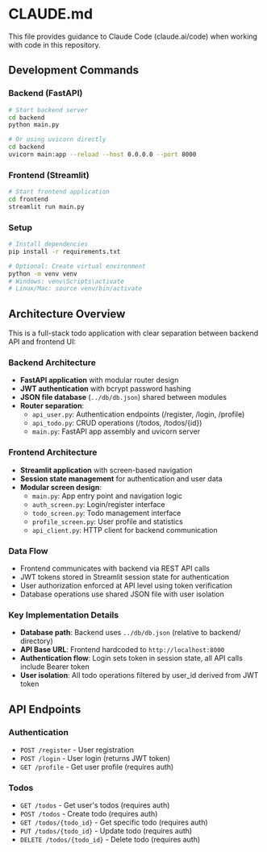 # CLAUDE.md

This file provides guidance to Claude Code (claude.ai/code) when working with code in this repository.

## Development Commands

### Backend (FastAPI)
```bash
# Start backend server
cd backend
python main.py

# Or using uvicorn directly
cd backend
uvicorn main:app --reload --host 0.0.0.0 --port 8000
```

### Frontend (Streamlit)
```bash
# Start frontend application
cd frontend
streamlit run main.py
```

### Setup
```bash
# Install dependencies
pip install -r requirements.txt

# Optional: Create virtual environment
python -m venv venv
# Windows: venv\Scripts\activate
# Linux/Mac: source venv/bin/activate
```

## Architecture Overview

This is a full-stack todo application with clear separation between backend API and frontend UI:

### Backend Architecture
- **FastAPI application** with modular router design
- **JWT authentication** with bcrypt password hashing
- **JSON file database** (`../db/db.json`) shared between modules
- **Router separation**:
  - `api_user.py`: Authentication endpoints (/register, /login, /profile)
  - `api_todo.py`: CRUD operations (/todos, /todos/{id})
  - `main.py`: FastAPI app assembly and uvicorn server

### Frontend Architecture
- **Streamlit application** with screen-based navigation
- **Session state management** for authentication and user data
- **Modular screen design**:
  - `main.py`: App entry point and navigation logic
  - `auth_screen.py`: Login/register interface
  - `todo_screen.py`: Todo management interface
  - `profile_screen.py`: User profile and statistics
  - `api_client.py`: HTTP client for backend communication

### Data Flow
- Frontend communicates with backend via REST API calls
- JWT tokens stored in Streamlit session state for authentication
- User authorization enforced at API level using token verification
- Database operations use shared JSON file with user isolation

### Key Implementation Details
- **Database path**: Backend uses `../db/db.json` (relative to backend/ directory)
- **API Base URL**: Frontend hardcoded to `http://localhost:8000`
- **Authentication flow**: Login sets token in session state, all API calls include Bearer token
- **User isolation**: All todo operations filtered by user_id derived from JWT token

## API Endpoints

### Authentication
- `POST /register` - User registration
- `POST /login` - User login (returns JWT token)
- `GET /profile` - Get user profile (requires auth)

### Todos
- `GET /todos` - Get user's todos (requires auth)
- `POST /todos` - Create todo (requires auth)
- `GET /todos/{todo_id}` - Get specific todo (requires auth)
- `PUT /todos/{todo_id}` - Update todo (requires auth)
- `DELETE /todos/{todo_id}` - Delete todo (requires auth)